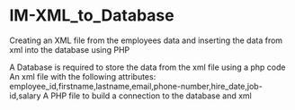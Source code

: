 # IM-XML_to_Database
Creating an XML file from the employees data and inserting the data from xml into the database using PHP

A Database is required to store the data from the xml file using a php code
An xml file with the following attributes: employee_id,firstname,lastname,email,phone-number,hire_date,job-id,salary
A PHP file to build a connection to the database and xml 

